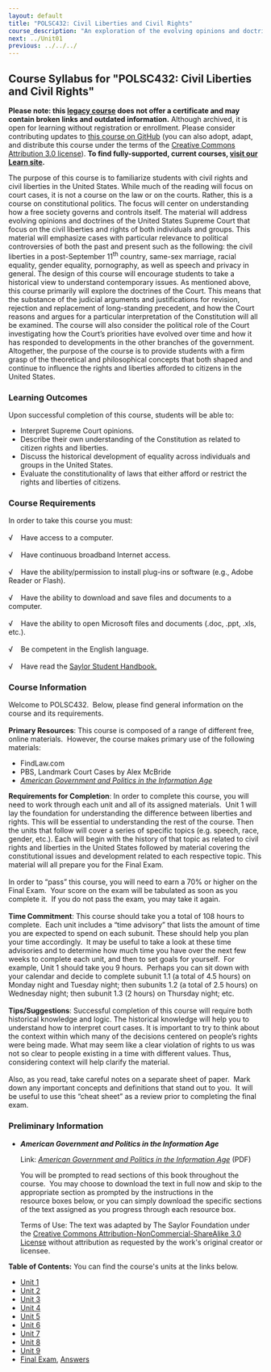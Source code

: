 ```yaml
---
layout: default
title: "POLSC432: Civil Liberties and Civil Rights"
course_description: "An exploration of the evolving opinions and doctrines of the U.S. Supreme Court, with particular emphasis on the civil liberties and rights of individuals and groups. Examines specific case law, including post-September 11th detainees, the use of secret courts, same-sex marriage, immigration, and abortion."
next: ../Unit01
previous: ../../../
---
```

Course Syllabus for "POLSC432: Civil Liberties and Civil Rights"
----------------------------------------------------------------

**Please note: this [legacy course](https://sayloracademy.zendesk.com/hc/en-us/articles/206089967) does not offer a certificate and may contain 
broken links and outdated information.** Although archived, it is open 
for learning without registration or enrollment. Please consider contributing 
updates to [this course on GitHub](https://github.com/saylordotorg/course_polsc432) 
(you can also adopt, adapt, and distribute this course under the terms of 
the [Creative Commons Attribution 3.0 license](http://creativecommons.org/licenses/by/3.0/)). **To find fully-supported, current courses, [visit our 
Learn site](https://learn.saylor.org).**

The purpose of this course is to familiarize students with civil rights
and civil liberties in the United States. While much of the reading will
focus on court cases, it is not a course on the law or on the courts.
Rather, this is a course on constitutional politics. The focus will
center on understanding how a free society governs and controls itself.
The material will address evolving opinions and doctrines of the United
States Supreme Court that focus on the civil liberties and rights of
both individuals and groups. This material will emphasize cases with
particular relevance to political controversies of both the past and
present such as the following: the civil liberties in a post-September
11<sup>th</sup> country, same-sex marriage, racial equality, gender
equality, pornography, as well as speech and privacy in general. The
design of this course will encourage students to take a historical view
to understand contemporary issues. As mentioned above, this course
primarily will explore the doctrines of the Court. This means that the
substance of the judicial arguments and justifications for revision,
rejection and replacement of long-standing precedent, and how the Court
reasons and argues for a particular interpretation of the Constitution
will all be examined. The course will also consider the political role
of the Court investigating how the Court’s priorities have evolved over
time and how it has responded to developments in the other branches of
the government. Altogether, the purpose of the course is to provide
students with a firm grasp of the theoretical and philosophical concepts
that both shaped and continue to influence the rights and liberties
afforded to citizens in the United States.

### Learning Outcomes

Upon successful completion of this course, students will be able to:  

-   Interpret Supreme Court opinions.
-   Describe their own understanding of the Constitution as related to
    citizen rights and liberties.
-   Discuss the historical development of equality across individuals
    and groups in the United States.
-   Evaluate the constitutionality of laws that either afford or
    restrict the rights and liberties of citizens.

### Course Requirements

In order to take this course you must:  
    
 √    Have access to a computer.  
    
 √    Have continuous broadband Internet access.  
    
 √    Have the ability/permission to install plug-ins or software (e.g.,
Adobe Reader or Flash).  
    
 √    Have the ability to download and save files and documents to a
computer.  
    
 √    Have the ability to open Microsoft files and documents (.doc,
.ppt, .xls, etc.).  
    
 √    Be competent in the English language.  
    
 √    Have read the [Saylor Student
Handbook.](https://resources.saylor.org/wwwresources/archived/site/wp-content/uploads/2012/05/Saylor-StudentHandbook.pdf)

### Course Information

Welcome to POLSC432.  Below, please find general information on the
course and its requirements.  
    
 **Primary Resources**: This course is composed of a range of different
free, online materials.  However, the course makes primary use of the
following materials:  

-   FindLaw.com
-   PBS, Landmark Court Cases by Alex McBride
-   *[American Government and Politics in the Information
    Age](https://resources.saylor.org/wwwresources/archived/site/textbooks/American%20Government%20and%20Politics%20in%20the%20Information%20Age.pdf)*

**Requirements for Completion**: In order to complete this course, you
will need to work through each unit and all of its assigned materials. 
Unit 1 will lay the foundation for understanding the difference between
liberties and rights. This will be essential to understanding the rest
of the course. Then the units that follow will cover a series of
specific topics (e.g. speech, race, gender, etc.). Each will begin with
the history of that topic as related to civil rights and liberties in
the United States followed by material covering the constitutional
issues and development related to each respective topic. This material
will all prepare you for the Final Exam.  
    
 In order to “pass” this course, you will need to earn a 70% or higher
on the Final Exam.  Your score on the exam will be tabulated as soon as
you complete it.  If you do not pass the exam, you may take it again.  
    
 **Time Commitment**: This course should take you a total of 108 hours
to complete.  Each unit includes a “time advisory” that lists the amount
of time you are expected to spend on each subunit. These should help you
plan your time accordingly.  It may be useful to take a look at these
time advisories and to determine how much time you have over the next
few weeks to complete each unit, and then to set goals for yourself. 
For example, Unit 1 should take you 9 hours.  Perhaps you can sit down
with your calendar and decide to complete subunit 1.1 (a total of 4.5
hours) on Monday night and Tuesday night; then subunits 1.2 (a total of
2.5 hours) on Wednesday night; then subunit 1.3 (2 hours) on Thursday
night; etc.  
    
 **Tips/Suggestions**: Successful completion of this course will require
both historical knowledge and logic. The historical knowledge will help
you to understand how to interpret court cases. It is important to try
to think about the context within which many of the decisions centered
on people’s rights were being made. What may seem like a clear violation
of rights to us was not so clear to people existing in a time with
different values. Thus, considering context will help clarify the
material.  
    
 Also, as you read, take careful notes on a separate sheet of paper. 
Mark down any important concepts and definitions that stand out to you. 
It will be useful to use this “cheat sheet” as a review prior to
completing the final exam.

### Preliminary Information

-   ***American Government and Politics in the Information Age***

    Link: [*American Government and Politics in the Information
    Age*](https://resources.saylor.org/wwwresources/archived/site/wp-content/uploads/2012/12/POLSC432American-Government-and-Politics-in-the-Information-Age-Attributed.pdf) (PDF)  
      
     You will be prompted to read sections of this book throughout the
    course.  You may choose to download the text in full now and skip to
    the appropriate section as prompted by the instructions in the
    resource boxes below, or you can simply download the specific
    sections of the text assigned as you progress through each resource
    box.  
      
     Terms of Use: The text was adapted by The Saylor Foundation under
    the [<span class="s1">Creative Commons
    Attribution-NonCommercial-ShareAlike 3.0
    License</span>](http://creativecommons.org/licenses/by-nc-sa/3.0/) without
    attribution as requested by the work's original creator or licensee.

**Table of Contents:** You can find the course's units at the links below.

- [Unit 1](https://legacy.saylor.org/polsc432/Unit01/)
- [Unit 2](https://legacy.saylor.org/polsc432/Unit02/)
- [Unit 3](https://legacy.saylor.org/polsc432/Unit03/)
- [Unit 4](https://legacy.saylor.org/polsc432/Unit04/)
- [Unit 5](https://legacy.saylor.org/polsc432/Unit05/)
- [Unit 6](https://legacy.saylor.org/polsc432/Unit06/)
- [Unit 7](https://legacy.saylor.org/polsc432/Unit07/)
- [Unit 8](https://legacy.saylor.org/polsc432/Unit08/)
- [Unit 9](https://legacy.saylor.org/polsc432/Unit09/)
- [Final Exam](http://saylordotorg.github.io/LegacyExams/POLSC/POLSC432/POLSC432-FinalExam.html), [Answers](http://saylordotorg.github.io/LegacyExams/POLSC/POLSC432/POLSC432-FinalExam-Answers.html)
